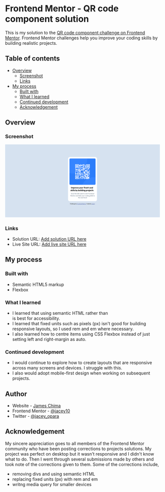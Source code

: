 # Frontend Mentor - QR code component solution

This is my solution to the [QR code component challenge on Frontend Mentor](https://www.frontendmentor.io/challenges/qr-code-component-iux_sIO_H). Frontend Mentor challenges help you improve your coding skills by building realistic projects. 

## Table of contents

- [Overview](#overview)
  - [Screenshot](#screenshot)
  - [Links](#links)
- [My process](#my-process)
  - [Built with](#built-with)
  - [What I learned](#what-i-learned)
  - [Continued development](#continued-development)
  - [Acknowledgement](#acknowledgement)


## Overview

### Screenshot
![](./images/Screenshot.png)


### Links
- Solution URL: [Add solution URL here](https://your-solution-url.com)
- Live Site URL: [Add live site URL here](https://your-live-site-url.com)

## My process

### Built with
- Semantic HTML5 markup
- Flexbox


### What I learned
- I learned that using semantic HTML rather than <div> is best for accessibility.
- I learned that fixed units such as pixels (px) isn't good for building responsive layouts, so I used rem and em where necessary.
- I also learned how to centre items using CSS Flexbox instead of just setting left and right-margin as auto.


### Continued development
- I would continue to explore how to create layouts that are responsive across many screens and devices. I struggle with this.
- I also would adopt mobile-first design when working on subsequent projects.


## Author
- Website - [James Chima](https://www.your-site.com)
- Frontend Mentor - [@jacey10](https://www.frontendmentor.io/profile/jacey10)
- Twitter - [@jacey_opara](https://x.com/jacey_opara)


## Acknowledgement
My sincere appreciation goes to all members of the Frontend Mentor community who have been posting corrections to projects solutions. My project was perfect on desktop but it wasn't responsive and I didn't know what to do. Then I went through several submissions made by others and took note of the corrections given to them. Some of the corrections include,

- removing divs and using semantic HTML
- replacing fixed units (px) with rem and em
- writng media query for smaller devices
